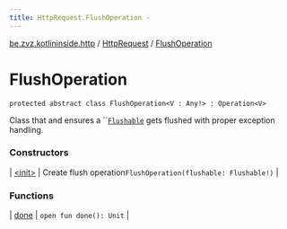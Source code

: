 ```yaml
---
title: HttpRequest.FlushOperation - 
---
```


[be.zvz.kotlininside.http](../../index.html) / [HttpRequest](../index.html) / [FlushOperation](./index.html)

# FlushOperation

`protected abstract class FlushOperation<V : Any!> : Operation<V>`

Class that and ensures a ``[`Flushable`](#) gets flushed with proper exception handling.

### Constructors

| [&lt;init&gt;](-init-.html) | Create flush operation`FlushOperation(flushable: Flushable!)` |

### Functions

| [done](done.html) | `open fun done(): Unit` |

